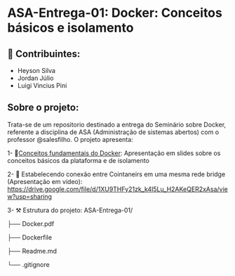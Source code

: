 # ASA-Entrega-01: Docker: Conceitos básicos e isolamento

## 🤝 Contribuintes:
- Heyson Silva 
- Jordan Júlio
- Luigi Vincius Pini 

## Sobre o projeto:
  Trata-se de um repositorio destinado a entrega do Seminário sobre Docker, referente a disciplina de ASA (Administração de sistemas abertos) com o professor @salesfilho. O projeto apresenta: 
  
 1- 🐳[Conceitos fundamentais do Docker](./Docker.pdf):
       Apresentação em slides sobre os conceitos básicos da plataforma e de isolamento
       
2- 🔗 Estabelecendo conexão entre Cointaneirs em uma mesma rede bridge (Apresentação em vídeo): 
https://drive.google.com/file/d/1XU9THFy21zk_k4I5Lu_H2AKeQER2xAsa/view?usp=sharing

3- ⚒️ Estrutura do projeto:
ASA-Entrega-01/

├── Docker.pdf

├── Dockerfile

├── Readme.md

└── .gitignore

